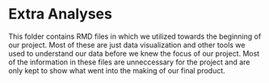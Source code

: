 # Extra Analyses

This folder contains RMD files in which we utilized towards the beginning of our project. Most of these are just data visualization and other tools we used to understand our data before we knew the focus of our project. Most of the information in these files are unneccessary for the project and are only kept to show what went into the making of our final product.
